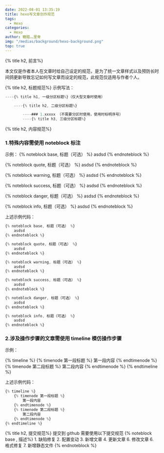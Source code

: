 ```yaml
---
date: 2022-08-01 13:35:19
title: hexo写文章创作规范
tags:
  - Hexo
categories:
  - Hexo
author: 糖醋灬里脊
img: "/medias/background/hexo-background.png"
top: true
---
```


{% title h2, 前言%}

本文仅是作者本人在文章时给自己设定的规范，是为了统一文章样式以及预防长时间鸽更新导致忘记如何写文章而设定的规范，此规范仅适用与作者个人。

{% title h2, 标题规范%}
示例写法：

```js
----{% title h1, 一级分区标题%}（仅大型文章时使用）

    ----{% title h2, 二级分区标题%}

        ----### 1.xxxxx （不需要分区时使用，使用时标明序号）
        ----{% title h3, 三级分区标题%}
```

{% title h2, 内容规范%}

### 1.特殊内容需使用 noteblock 标注

示例：
{% noteblock base, 标题（可选） %}
asdsd
{% endnoteblock %}

{% noteblock quote, 标题（可选） %}
asdsd
{% endnoteblock %}

{% noteblock warning, 标题（可选） %}
asdsd
{% endnoteblock %}

{% noteblock success, 标题（可选） %}
asdsd
{% endnoteblock %}

{% noteblock danger, 标题（可选） %}
asdsd
{% endnoteblock %}

{% noteblock info, 标题（可选） %}
asdsd
{% endnoteblock %}

上述示例代码：

```js
{% noteblock base, 标题（可选） %}
    asdsd
{% endnoteblock %}

{% noteblock quote, 标题（可选） %}
    asdsd
{% endnoteblock %}

{% noteblock warning, 标题（可选） %}
    asdsd
{% endnoteblock %}

{% noteblock success, 标题（可选） %}
    asdsd
{% endnoteblock %}

{% noteblock danger, 标题（可选） %}
    asdsd
{% endnoteblock %}

{% noteblock info, 标题（可选） %}
    asdsd
{% endnoteblock %}
```

### 2.涉及操作步骤的文章需使用 timeline 模仿操作步骤

示例：

{% timeline %}
{% timenode 第一段标题 %}
第一段内容
{% endtimenode %}
{% timenode 第二段标题 %}
第二段内容
{% endtimenode %}
{% endtimeline %}

上述示例代码：

```js
{% timeline %}
    {% timenode 第一段标题 %}
        第一段内容
    {% endtimenode %}
    {% timenode 第二段标题 %}
        第二段内容
    {% endtimenode %}
{% endtimeline %}
```

{% title h2, 提交规范%}
提交到 github 需要使用以下提交规范
{% noteblock base , 描述%} 1. 缺陷修复 2. 配置变动 3. 新增文章 4. 更新文章 6. 修改文章 6. 格式修复 7. 新增静态文件
{% endnoteblock %}
